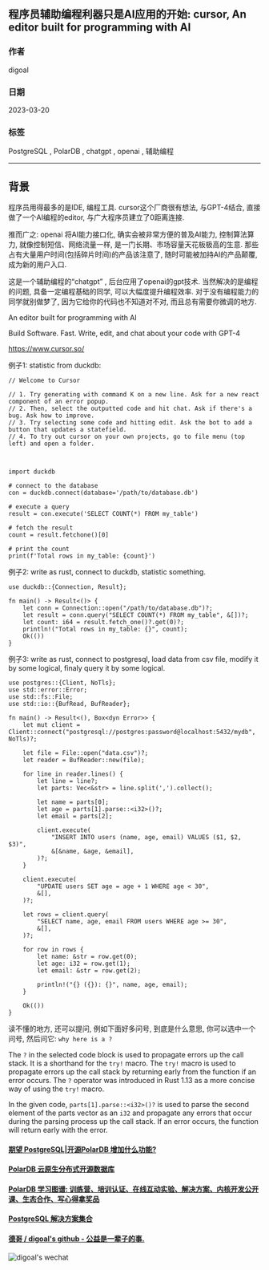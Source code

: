## 程序员辅助编程利器只是AI应用的开始: cursor, An editor built for programming with AI    
                                                                            
### 作者                                                      
digoal                                                      
                                                      
### 日期                                                      
2023-03-20                                                  
                                                      
### 标签                                                      
PostgreSQL , PolarDB , chatgpt , openai , 辅助编程                      
                                                      
----                                                      
                                                      
## 背景   
程序员用得最多的是IDE, 编程工具. cursor这个厂商很有想法, 与GPT-4结合, 直接做了一个AI编程的editor, 与广大程序员建立了0距离连接.    
  
推而广之: openai 将AI能力接口化, 确实会被非常方便的普及AI能力, 控制算法算力, 就像控制短信、网络流量一样, 是一门长期、市场容量天花板极高的生意.  那些占有大量用户时间(包括碎片时间)的产品该注意了, 随时可能被加持AI的产品颠覆, 成为新的用户入口.     
  
这是一个辅助编程的“chatgpt” , 后台应用了openai的gpt技术.  当然解决的是编程的问题, 具备一定编程基础的同学, 可以大幅度提升编程效率. 对于没有编程能力的同学就别做梦了, 因为它给你的代码也不知道对不对, 而且总有需要你微调的地方.    
  
An editor built for programming with AI  
  
Build Software. Fast. Write, edit, and chat about your code with GPT-4  
  
https://www.cursor.so/  
  
  
例子1: statistic from duckdb:  
  
```  
// Welcome to Cursor  
  
// 1. Try generating with command K on a new line. Ask for a new react component of an error popup.  
// 2. Then, select the outputted code and hit chat. Ask if there's a bug. Ask how to improve.  
// 3. Try selecting some code and hitting edit. Ask the bot to add a button that updates a statefield.  
// 4. To try out cursor on your own projects, go to file menu (top left) and open a folder.  
  
  
  
import duckdb  
  
# connect to the database  
con = duckdb.connect(database='/path/to/database.db')  
  
# execute a query  
result = con.execute('SELECT COUNT(*) FROM my_table')  
  
# fetch the result  
count = result.fetchone()[0]  
  
# print the count  
print(f'Total rows in my_table: {count}')  
```  
  
  
例子2: write as rust, connect to duckdb, statistic something.    
  
```  
use duckdb::{Connection, Result};  
  
fn main() -> Result<()> {  
    let conn = Connection::open("/path/to/database.db")?;  
    let result = conn.query("SELECT COUNT(*) FROM my_table", &[])?;  
    let count: i64 = result.fetch_one()?.get(0)?;   
    println!("Total rows in my_table: {}", count);  
    Ok(())  
}  
```  
  
  
例子3: write as rust, connect to postgresql, load data from csv file, modify it by some logical, finaly query it by some logical.   
  
```  
use postgres::{Client, NoTls};  
use std::error::Error;  
use std::fs::File;  
use std::io::{BufRead, BufReader};  
  
fn main() -> Result<(), Box<dyn Error>> {  
    let mut client = Client::connect("postgresql://postgres:password@localhost:5432/mydb", NoTls)?;  
  
    let file = File::open("data.csv")?;  
    let reader = BufReader::new(file);  
  
    for line in reader.lines() {  
        let line = line?;  
        let parts: Vec<&str> = line.split(',').collect();  
  
        let name = parts[0];  
        let age = parts[1].parse::<i32>()?;  
        let email = parts[2];  
  
        client.execute(  
            "INSERT INTO users (name, age, email) VALUES ($1, $2, $3)",  
            &[&name, &age, &email],  
        )?;  
    }  
  
    client.execute(  
        "UPDATE users SET age = age + 1 WHERE age < 30",  
        &[],  
    )?;  
  
    let rows = client.query(  
        "SELECT name, age, email FROM users WHERE age >= 30",  
        &[],  
    )?;  
  
    for row in rows {  
        let name: &str = row.get(0);  
        let age: i32 = row.get(1);  
        let email: &str = row.get(2);  
  
        println!("{} ({}): {}", name, age, email);  
    }  
  
    Ok(())  
}  
```  
  
  
  
读不懂的地方, 还可以提问, 例如下面好多问号, 到底是什么意思, 你可以选中一个问号, 然后问它: `why here is a ?`   
  
The `?` in the selected code block is used to propagate errors up the call stack. It is a shorthand for the `try!` macro. The `try!` macro is used to propagate errors up the call stack by returning early from the function if an error occurs. The `?` operator was introduced in Rust 1.13 as a more concise way of using the `try!` macro.  
  
In the given code, `parts[1].parse::<i32>()?` is used to parse the second element of the parts vector as an `i32` and propagate any errors that occur during the parsing process up the call stack. If an error occurs, the function will return early with the error.  
  
  
  
#### [期望 PostgreSQL|开源PolarDB 增加什么功能?](https://github.com/digoal/blog/issues/76 "269ac3d1c492e938c0191101c7238216")
  
  
#### [PolarDB 云原生分布式开源数据库](https://github.com/ApsaraDB "57258f76c37864c6e6d23383d05714ea")
  
  
#### [PolarDB 学习图谱: 训练营、培训认证、在线互动实验、解决方案、内核开发公开课、生态合作、写心得拿奖品](https://www.aliyun.com/database/openpolardb/activity "8642f60e04ed0c814bf9cb9677976bd4")
  
  
#### [PostgreSQL 解决方案集合](../201706/20170601_02.md "40cff096e9ed7122c512b35d8561d9c8")
  
  
#### [德哥 / digoal's github - 公益是一辈子的事.](https://github.com/digoal/blog/blob/master/README.md "22709685feb7cab07d30f30387f0a9ae")
  
  
![digoal's wechat](../pic/digoal_weixin.jpg "f7ad92eeba24523fd47a6e1a0e691b59")
  
